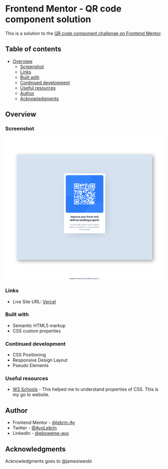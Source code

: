# Frontend Mentor - QR code component solution

This is a solution to the [QR code component challenge on Frontend Mentor](https://www.frontendmentor.io/challenges/qr-code-component-iux_sIO_H). 

## Table of contents

- [Overview](#overview)
  - [Screenshot](#screenshot)
  - [Links](#links)
  - [Built with](#built-with)
  - [Continued development](#continued-development)
  - [Useful resources](#useful-resources)
  - [Author](#author)
  - [Acknowledgments](#acknowledgments)


## Overview

### Screenshot

![Screenshot](/images/Screenshot.png?raw=true "Optional Title")


### Links

- Live Site URL: [Vercel](https://qr-code-component-kohl-three.vercel.app/)


### Built with

- Semantic HTML5 markup
- CSS custom properties


### Continued development

- CSS Positioning
- Responsive Design Layout
- Pseudo Elements


### Useful resources

- [W3 Schools](https://www.w3schools.com/css/default.asp) - This helped me to understand properties of CSS. This is my go to website. 

## Author

- Frontend Mentor - [@lebrin-Ay](https://www.frontendmentor.io/profile/@lebrin-Ay)
- Twitter - [@AyoLebrin](https://www.twitter.com/AyoLebrin)
- LinkedIn - [@eboweme-ayo](https://www.linkedin.com/in/eboweme-ayo)


## Acknowledgments

Acknowledgments goes to @jamesiweobi
